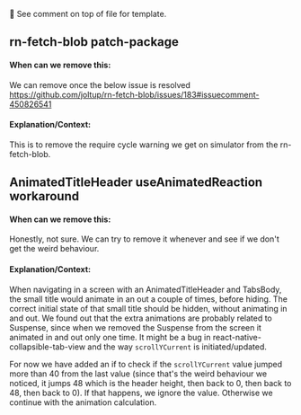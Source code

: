 <!-- Template

## Title

#### When can we remove this:

Tell us when we can remove this hack.

#### Explanation/Context:

Explain why the hack was added.

-->

👀 See comment on top of file for template.

## rn-fetch-blob patch-package

#### When can we remove this:

We can remove once the below issue is resolved
https://github.com/joltup/rn-fetch-blob/issues/183#issuecomment-450826541

#### Explanation/Context:

This is to remove the require cycle warning we get on simulator from the rn-fetch-blob.

## AnimatedTitleHeader useAnimatedReaction workaround

#### When can we remove this:

Honestly, not sure. We can try to remove it whenever and see if we don't get the weird behaviour.

#### Explanation/Context:

When navigating in a screen with an AnimatedTitleHeader and TabsBody, the small title would animate in an out a couple of times, before hiding. The correct initial state of that small title should be hidden, without animating in and out. We found out that the extra animations are probably related to Suspense, since when we removed the Suspense from the screen it animated in and out only one time. It might be a bug in react-native-collapsible-tab-view and the way `scrollYCurrent` is initiated/updated.

For now we have added an if to check if the `scrollYCurrent` value jumped more than 40 from the last value (since that's the weird behaviour we noticed, it jumps 48 which is the header height, then back to 0, then back to 48, then back to 0). If that happens, we ignore the value. Otherwise we continue with the animation calculation.
